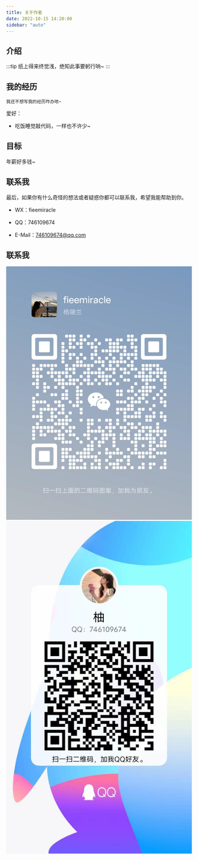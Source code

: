 ```yaml
---
title: 关于作者
date: 2022-10-15 14:20:00
sidebar: "auto"
---
```


<!-- more -->

## 介绍
:::tip
	纸上得来终觉浅，绝知此事要躬行呐~
:::

## 我的经历
	我还不想写我的经历咋办哝~




爱好：

- 吃饭睡觉敲代码，一样也不许少~

## 目标

年薪好多钱~


## 联系我
最后，如果你有什么奇怪的想法或者疑惑你都可以联系我，希望我能帮助到你。

- WX：fieemiracle

- QQ：746109674

- E-Mail：746109674@qq.com

## 联系我
<img src="./image/wechat.jpg">
<img src="./image/QQ.jpg">


